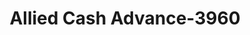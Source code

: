 ---
f_zip-code: 24401
f_state-code: VA
title: Allied Cash Advance-3960
f_phone: 540-885-9598
f_city-only: Staunton
f_address: 838 Greenville Ave Staunton
f_location-unique-id: '3960'
slug: allied-cash-advance-3960
updated-on: '2024-05-30T13:46:58.046Z'
created-on: '2024-05-30T13:36:59.803Z'
published-on: '2024-05-30T13:54:32.469Z'
f_city-state: cms/city/staunton-va.md
f_company: cms/company/allied-cash-advance.md
f_state: cms/state/virginia.md
layout: '[payday-loan].html'
tags: payday-loan
---